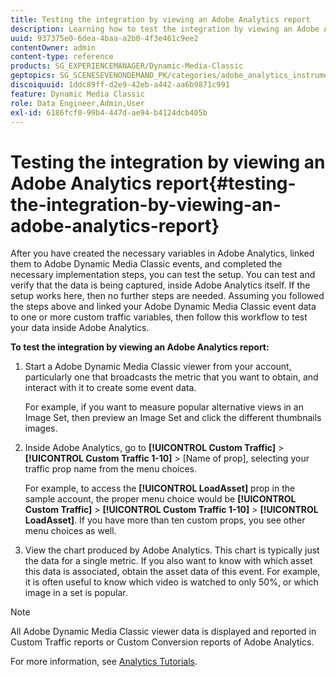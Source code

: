 ```yaml
---
title: Testing the integration by viewing an Adobe Analytics report
description: Learning how to test the integration by viewing an Adobe Analytics report.
uuid: 937375e0-6dea-4baa-a2b0-4f3e461c9ee2
contentOwner: admin
content-type: reference
products: SG_EXPERIENCEMANAGER/Dynamic-Media-Classic
geptopics: SG_SCENESEVENONDEMAND_PK/categories/adobe_analytics_instrumentation_kit
discoiquuid: 1ddc89ff-d2e9-42eb-a442-aa6b9871c991
feature: Dynamic Media Classic
role: Data Engineer,Admin,User
exl-id: 6186fcf0-99b4-447d-ae94-b4124dcb405b
---
```

# Testing the integration by viewing an Adobe Analytics report{#testing-the-integration-by-viewing-an-adobe-analytics-report}

After you have created the necessary variables in Adobe Analytics, linked them to Adobe Dynamic Media Classic events, and completed the necessary implementation steps, you can test the setup. You can test and verify that the data is being captured, inside Adobe Analytics itself. If the setup works here, then no further steps are needed. Assuming you followed the steps above and linked your Adobe Dynamic Media Classic event data to one or more custom traffic variables, then follow this workflow to test your data inside Adobe Analytics.

**To test the integration by viewing an Adobe Analytics report:**

1. Start a Adobe Dynamic Media Classic viewer from your account, particularly one that broadcasts the metric that you want to obtain, and interact with it to create some event data.

   For example, if you want to measure popular alternative views in an Image Set, then preview an Image Set and click the different thumbnails images.

1. Inside Adobe Analytics, go to **[!UICONTROL Custom Traffic]** > **[!UICONTROL Custom Traffic 1-10]** > [Name of prop], selecting your traffic prop name from the menu choices.

   For example, to access the **[!UICONTROL LoadAsset]** prop in the sample account, the proper menu choice would be **[!UICONTROL Custom Traffic]** > **[!UICONTROL Custom Traffic 1-10]** > **[!UICONTROL LoadAsset]**. If you have more than ten custom props, you see other menu choices as well.

1. View the chart produced by Adobe Analytics. This chart is typically just the data for a single metric. If you also want to know with which asset this data is associated, obtain the asset data of this event. For example, it is often useful to know which video is watched to only 50%, or which image in a set is popular.

>[!NOTE]
>
>All Adobe Dynamic Media Classic viewer data is displayed and reported in Custom Traffic reports or Custom Conversion reports of Adobe Analytics.

For more information, see [Analytics Tutorials](https://experienceleague.adobe.com/docs/analytics-learn/tutorials/overview.html).